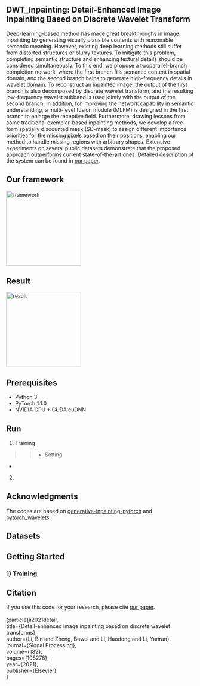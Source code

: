 ## DWT_Inpainting: Detail-Enhanced Image Inpainting Based on Discrete Wavelet Transform
Deep-learning-based method has made great breakthroughs in image inpainting by generating visually
plausible contents with reasonable semantic meaning. However, existing deep learning methods still
suffer from distorted structures or blurry textures. To mitigate this problem, completing semantic 
structure and enhancing textural details should be considered simultaneously. To this end, we propose 
a twoparallel-branch completion network, where the first branch fills semantic content in spatial 
domain, and the second branch helps to generate high-frequency details in wavelet domain. To reconstruct 
an inpainted image, the output of the first branch is also decomposed by discrete wavelet transform, and
the resulting low-frequency wavelet subband is used jointly with the output of the second branch. In
addition, for improving the network capability in semantic understanding, a multi-level fusion module
(MLFM) is designed in the first branch to enlarge the receptive field. Furthermore, drawing lessons from
some traditional exemplar-based inpainting methods, we develop a free-form spatially discounted mask
(SD-mask) to assign different importance priorities for the missing pixels based on their positions, 
enabling our method to handle missing regions with arbitrary shapes. Extensive experiments on several
public datasets demonstrate that the proposed approach outperforms current state-of-the-art ones. 
Detailed description of the system can be found in [our paper](https://www.sciencedirect.com/science/article/abs/pii/S0165168421003157). 

## Our framework
<img src="https://github.com/zhengbowei/DWT_Inpainting/tree/main/picture/network.png" width="200" alt="framework"/>

## Result
<img src="https://github.com/zhengbowei/DWT_Inpainting/tree/main/picture/result1.png" width="200" alt="result"/>

## Prerequisites
* Python 3
* PyTorch 1.1.0
* NVIDIA GPU + CUDA cuDNN

## Run
1. Training
>> * Setting
* 
2. 

## Acknowledgments
The codes are based on [generative-inpainting-pytorch](https://github.com/daa233/generative-inpainting-pytorch) and  [pytorch_wavelets](https://github.com/fbcotter/pytorch_wavelets).

## Datasets

## Getting Started
### 1) Training

## Citation
If you use this code for your research, please cite [our paper](https://www.sciencedirect.com/science/article/abs/pii/S0165168421003157).<br>
<br>
@article{li2021detail,<br>
   title={Detail-enhanced image inpainting based on discrete wavelet transforms},<br>
   author={Li, Bin and Zheng, Bowei and Li, Haodong and Li, Yanran},<br>
   journal={Signal Processing},<br>
   volume={189},<br>
   pages={108278},<br>
   year={2021},<br>
   publisher={Elsevier}<br>
}<br>
